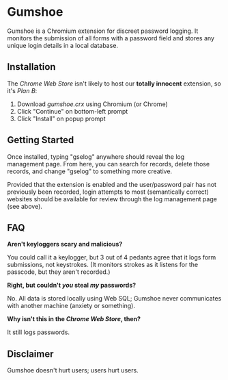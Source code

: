 Gumshoe
=======

Gumshoe is a Chromium extension for discreet password logging. It monitors
the submission of all forms with a password field and stores any unique
login details in a local database.


Installation
-----------

The _Chrome Web Store_ isn't likely to host our **totally innocent**
extension, so it's _Plan B_:

1. Download _gumshoe.crx_ using Chromium (or Chrome)
2. Click "Continue" on bottom-left prompt
3. Click "Install" on popup prompt


Getting Started
---------------

Once installed, typing "gselog" anywhere should reveal the log management
page. From here, you can search for records, delete those records, and
change "gselog" to something more creative.

Provided that the extension is enabled and the user/password pair has not
previously been recorded, login attempts to most (semantically correct)
websites should be available for review through the log management page
(see above).


FAQ
---

**Aren't keyloggers scary and malicious?**

You could call it a keylogger, but 3 out of 4 pedants agree that it logs
form submissions, not keystrokes. (It monitors strokes as it listens for
the passcode, but they aren't recorded.)

**Right, but couldn't _you_ steal _my_ passwords?**

No. All data is stored locally using Web SQL; Gumshoe never communicates
with another machine (anxiety or something).

**Why isn't this in the _Chrome Web Store_, then?**

It still logs passwords.


Disclaimer
----------

Gumshoe doesn't hurt users; users hurt users.